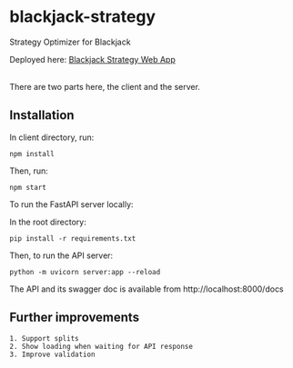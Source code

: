 # blackjack-strategy
Strategy Optimizer for Blackjack

Deployed here: [Blackjack Strategy Web App](https://blackjack-strategy-2649b.web.app/)
<br></br>

There are two parts here, the client and the server.

## Installation

In client directory, run:
```
npm install
```

Then, run:
```
npm start
```

To run the FastAPI server locally:

In the root directory:
```
pip install -r requirements.txt
```

Then, to run the API server:
```
python -m uvicorn server:app --reload
```

The API and its swagger doc is available from http://localhost:8000/docs

## Further improvements
```
1. Support splits
2. Show loading when waiting for API response
3. Improve validation
```

